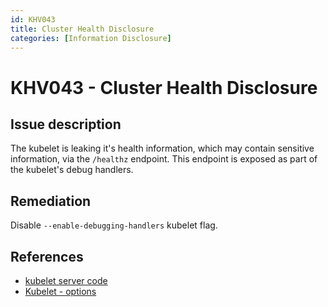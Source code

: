 ```yaml
---
id: KHV043
title: Cluster Health Disclosure
categories: [Information Disclosure]
---
```


# KHV043 - Cluster Health Disclosure

## Issue description

The kubelet is leaking it's health information, which may contain sensitive information, via the `/healthz` endpoint. This endpoint is exposed as part of the kubelet's debug handlers.

## Remediation

Disable `--enable-debugging-handlers` kubelet flag.

## References

- [kubelet server code](https://github.com/kubernetes/kubernetes/blob/4a6935b31fcc4d1498c977d90387e02b6b93288f/pkg/kubelet/server/server.go)
- [Kubelet - options](https://kubernetes.io/docs/reference/command-line-tools-reference/kubelet/#options)
